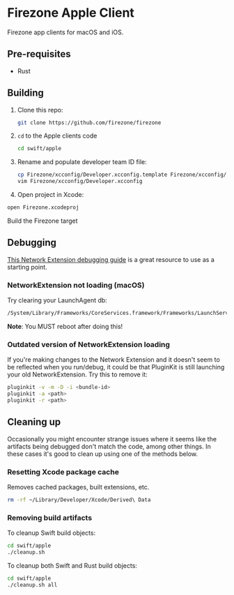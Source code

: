 # Firezone Apple Client

Firezone app clients for macOS and iOS.

## Pre-requisites

- Rust

## Building

1. Clone this repo:

   ```bash
   git clone https://github.com/firezone/firezone
   ```

1. `cd` to the Apple clients code

   ```bash
   cd swift/apple
   ```

1. Rename and populate developer team ID file:

   ```bash
   cp Firezone/xcconfig/Developer.xcconfig.template Firezone/xcconfig/Developer.xcconfig
   vim Firezone/xcconfig/Developer.xcconfig
   ```

1. Open project in Xcode:

```bash
open Firezone.xcodeproj
```

Build the Firezone target

## Debugging

[This Network Extension debugging guide](https://developer.apple.com/forums/thread/725805)
is a great resource to use as a starting point.

### NetworkExtension not loading (macOS)

Try clearing your LaunchAgent db:

```bash
/System/Library/Frameworks/CoreServices.framework/Frameworks/LaunchServices.framework/Versions/A/Support/lsregister -delete
```

**Note**: You MUST reboot after doing this!

### Outdated version of NetworkExtension loading

If you're making changes to the Network Extension and it doesn't seem to be
reflected when you run/debug, it could be that PluginKit is still launching your
old NetworkExtension. Try this to remove it:

```bash
pluginkit -v -m -D -i <bundle-id>
pluginkit -a <path>
pluginkit -r <path>
```

## Cleaning up

Occasionally you might encounter strange issues where it seems like the artifacts
being debugged don't match the code, among other things. In these cases it's good
to clean up using one of the methods below.

### Resetting Xcode package cache

Removes cached packages, built extensions, etc.

```bash
rm -rf ~/Library/Developer/Xcode/Derived\ Data
```

### Removing build artifacts

To cleanup Swift build objects:

```bash
cd swift/apple
./cleanup.sh
```

To cleanup both Swift and Rust build objects:

```bash
cd swift/apple
./cleanup.sh all
```
